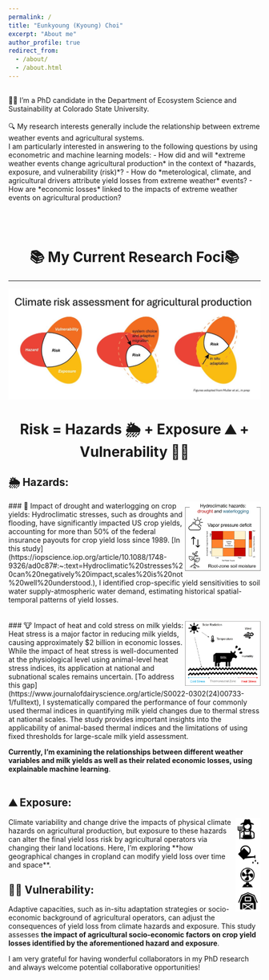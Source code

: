 ```yaml
---
permalink: /
title: "Eunkyoung (Kyoung) Choi"
excerpt: "About me"
author_profile: true
redirect_from: 
  - /about/
  - /about.html
---
```


<br>
👩‍💻 I’m a PhD candidate in the Department of Ecosystem Science and Sustainability at Colorado State University.
<br>
<br>
🔍 My research interests generally include the relationship between extreme weather events and agricultural systems. 
<br>
I am particularly interested in answering to the following questions by using econometric and machine learning models:
- How did and will *extreme weather events change agricultural production* in the context of *hazards, exposure, and vulnerability (risk)*?
- How do *meterological, climate, and agricultural drivers attribute yield losses from extreme weather* events?
- How are *economic losses* linked to the impacts of extreme weather events on agricultural production?
<br>
<br>
<br>
<br>
<h1 align="center"> 📚 My Current Research Foci📚 </h1>
<hr/>
<img align="center" src="/images/research_fig1.png.jpg">
<h1 align="center">Risk       =     Hazards 🌦️    +   Exposure  ⛰️      +    Vulnerability 👩‍🌾</h1>


## 🌦️ Hazards:
<img align="right" width="30%" height="20%" src="/images/hydro_fig.jpg">
### 🌾 Impact of drought and waterlogging on crop yields:
Hydroclimatic stresses, such as droughts and flooding, have significantly impacted US crop yields, accounting for more than 50% of the federal insurance payouts for crop yield loss since 1989. [In this study](https://iopscience.iop.org/article/10.1088/1748-9326/ad0c87#:~:text=Hydroclimatic%20stresses%20can%20negatively%20impact,scales%20is%20not%20well%20understood.), I identified crop-specific yield sensitivities to soil water supply-atmospheric water demand, estimating historical spatial-temporal patterns of yield losses.
<br>
<br>
<br>
### 🐮 Impact of heat and cold stress on milk yields:
<img align="right" width="30%" height="20%" src="/images/milk_summary_fig.jpg">
Heat stress is a major factor in reducing milk yields, causing approximately $2 billion in economic losses. While the impact of heat stress is well-documented at the physiological level using animal-level heat stress indices, its application at national and subnational scales remains uncertain. [To address this gap](https://www.journalofdairyscience.org/article/S0022-0302(24)00733-1/fulltext), I systematically compared the performance of four commonly used thermal indices in quantifying milk yield changes due to thermal stress at national scales. The study provides important insights into the applicability of animal-based thermal indices and the limitations of using fixed thresholds for large-scale milk yield assessment.

**Currently, I’m examining the relationships between different weather variables and milk yields as well as their related economic losses, using explainable machine learning**.
<br>
<br>
## ⛰️ Exposure:
<img align="right" width="10%" height="8%" src="/images/vul_fig.jpg">
Climate variability and change drive the impacts of physical climate hazards on agricultural production, but exposure to these hazards can alter the final yield loss risk by agricultural operators via changing their land locations. Here, I’m exploring **how geographical changes in cropland can modify yield loss over time and space**.

## 👩‍🌾 Vulnerability:
Adaptive capacities, such as in-situ adaptation strategies or socio-economic background of agricultural operators, can adjust the consequences of yield loss from climate hazards and exposure. This study assesses **the impact of agricultural socio-economic factors on crop yield losses identified by the aforementioned hazard and exposure**.

I am very grateful for having wonderful collaborators in my PhD research and always welcome potential collaborative opportunities!
